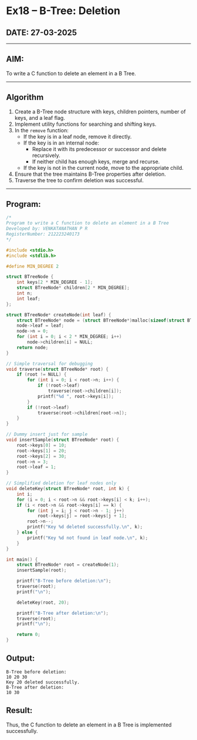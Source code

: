 # Ex18 – B-Tree: Deletion

## DATE: 27-03-2025

---

## AIM:
To write a C function to delete an element in a B Tree.

---

## Algorithm

1. Create a B-Tree node structure with keys, children pointers, number of keys, and a leaf flag.
2. Implement utility functions for searching and shifting keys.
3. In the `remove` function:
   - If the key is in a leaf node, remove it directly.
   - If the key is in an internal node:
     - Replace it with its predecessor or successor and delete recursively.
     - If neither child has enough keys, merge and recurse.
   - If the key is not in the current node, move to the appropriate child.
4. Ensure that the tree maintains B-Tree properties after deletion.
5. Traverse the tree to confirm deletion was successful.

---

## Program:

```c
/*
Program to write a C function to delete an element in a B Tree
Developed by: VENKATANATHAN P R
RegisterNumber: 212223240173
*/

#include <stdio.h>
#include <stdlib.h>

#define MIN_DEGREE 2

struct BTreeNode {
    int keys[2 * MIN_DEGREE - 1];
    struct BTreeNode* children[2 * MIN_DEGREE];
    int n;
    int leaf;
};

struct BTreeNode* createNode(int leaf) {
    struct BTreeNode* node = (struct BTreeNode*)malloc(sizeof(struct BTreeNode));
    node->leaf = leaf;
    node->n = 0;
    for (int i = 0; i < 2 * MIN_DEGREE; i++)
        node->children[i] = NULL;
    return node;
}

// Simple traversal for debugging
void traverse(struct BTreeNode* root) {
    if (root != NULL) {
        for (int i = 0; i < root->n; i++) {
            if (!root->leaf)
                traverse(root->children[i]);
            printf("%d ", root->keys[i]);
        }
        if (!root->leaf)
            traverse(root->children[root->n]);
    }
}

// Dummy insert just for sample
void insertSample(struct BTreeNode* root) {
    root->keys[0] = 10;
    root->keys[1] = 20;
    root->keys[2] = 30;
    root->n = 3;
    root->leaf = 1;
}

// Simplified deletion for leaf nodes only
void deleteKey(struct BTreeNode* root, int k) {
    int i;
    for (i = 0; i < root->n && root->keys[i] < k; i++);
    if (i < root->n && root->keys[i] == k) {
        for (int j = i; j < root->n - 1; j++)
            root->keys[j] = root->keys[j + 1];
        root->n--;
        printf("Key %d deleted successfully.\n", k);
    } else {
        printf("Key %d not found in leaf node.\n", k);
    }
}

int main() {
    struct BTreeNode* root = createNode(1);
    insertSample(root);

    printf("B-Tree before deletion:\n");
    traverse(root);
    printf("\n");

    deleteKey(root, 20);

    printf("B-Tree after deletion:\n");
    traverse(root);
    printf("\n");

    return 0;
}
```
## Output:
```
B-Tree before deletion:
10 20 30 
Key 20 deleted successfully.
B-Tree after deletion:
10 30 
```
## Result:
Thus, the C function to delete an element in a B Tree is implemented successfully.
